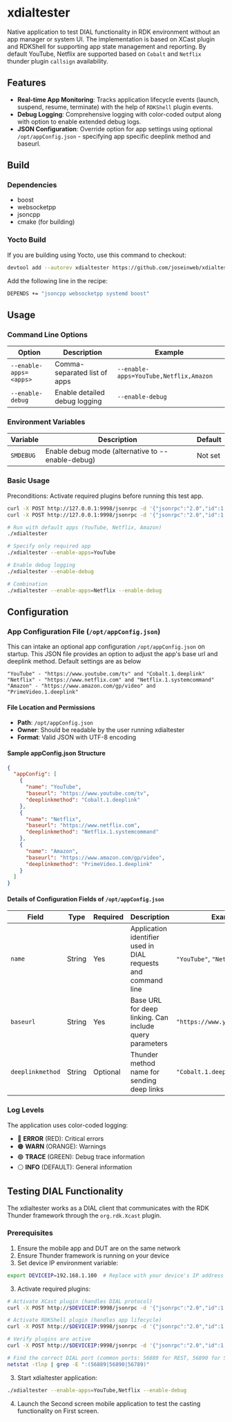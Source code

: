 # xdialtester

Native application to test DIAL functionality in RDK environment without an app manager or system UI. The implementation is based on XCast plugin and RDKShell for supporting app state management and reporting. By default YouTube, Netflix are supported based on `Cobalt` and `Netflix` thunder plugin `callsign` availability.

## Features

- **Real-time App Monitoring**: Tracks application lifecycle events (launch, suspend, resume, terminate) with the help of `RDKShell` plugin events.
- **Debug Logging**: Comprehensive logging with color-coded output along with option to enable extended debug logs.
- **JSON Configuration**: Override option for app settings using optional `/opt/appConfig.json` - specifying app specific deeplink method and baseurl.

## Build

### Dependencies
- boost
- websocketpp
- jsoncpp
- cmake (for building)

### Yocto Build
If you are building using Yocto, use this command to checkout:

```bash
devtool add --autorev xdialtester https://github.com/joseinweb/xdialtester.git --srcbranch develop
```

Add the following line in the recipe:
```bash
DEPENDS += "jsoncpp websocketpp systemd boost"
```

## Usage

### Command Line Options

| Option | Description | Example |
|--------|-------------|---------|
| `--enable-apps=<apps>` | Comma-separated list of apps | `--enable-apps=YouTube,Netflix,Amazon` |
| `--enable-debug` | Enable detailed debug logging | `--enable-debug` |

### Environment Variables

| Variable | Description | Default |
|----------|-------------|---------|
| `SMDEBUG` | Enable debug mode (alternative to --enable-debug) | Not set |

### Basic Usage

Preconditions: Activate required plugins before running this test app.
```bash
curl -X POST http://127.0.0.1:9998/jsonrpc -d '{"jsonrpc":"2.0","id":1,"method":"Controller.1.activate","params":{"callsign":"org.rdk.Xcast"}}'
curl -X POST http://127.0.0.1:9998/jsonrpc -d '{"jsonrpc":"2.0","id":1,"method":"Controller.1.activate","params":{"callsign":"org.rdk.RDKShell"}}'
```

```bash
# Run with default apps (YouTube, Netflix, Amazon)
./xdialtester

# Specify only required app
./xdialtester --enable-apps=YouTube

# Enable debug logging
./xdialtester --enable-debug

# Combination
./xdialtester --enable-apps=Netflix --enable-debug
```

## Configuration

### App Configuration File (`/opt/appConfig.json`)

This can intake an optional app configuration `/opt/appConfig.json` on startup. This JSON file provides an option to adjust the app's base url and deeplink method. Default settings are as below
```
"YouTube" - "https://www.youtube.com/tv" and "Cobalt.1.deeplink"
"Netflix" - "https://www.netflix.com" and "Netflix.1.systemcommand"
"Amazon" - "https://www.amazon.com/gp/video" and "PrimeVideo.1.deeplink"
```

#### File Location and Permissions
- **Path**: `/opt/appConfig.json`
- **Owner**: Should be readable by the user running xdialtester
- **Format**: Valid JSON with UTF-8 encoding

#### Sample appConfig.json Structure
```json
{
  "appConfig": [
    {
      "name": "YouTube",
      "baseurl": "https://www.youtube.com/tv",
      "deeplinkmethod": "Cobalt.1.deeplink"
    },
    {
      "name": "Netflix",
      "baseurl": "https://www.netflix.com",
      "deeplinkmethod": "Netflix.1.systemcommand"
    },
    {
      "name": "Amazon",
      "baseurl": "https://www.amazon.com/gp/video",
      "deeplinkmethod": "PrimeVideo.1.deeplink"
    }
  ]
}
```

#### Details of Configuration Fields of `/opt/appConfig.json`

| Field | Type | Required | Description | Example |
|-------|------|----------|-------------|---------|
| `name` | String | Yes | Application identifier used in DIAL requests and command line | `"YouTube"`, `"Netflix"` |
| `baseurl` | String | Yes | Base URL for deep linking. Can include query parameters | `"https://www.youtube.com/tv"` |
| `deeplinkmethod` | String | Optional | Thunder method name for sending deep links | `"Cobalt.1.deeplink"` |

### Log Levels
The application uses color-coded logging:
- 🔴 **ERROR** (RED): Critical errors
- 🟠 **WARN** (ORANGE): Warnings
- 🟢 **TRACE** (GREEN): Debug trace information
- ⚪ **INFO** (DEFAULT): General information

## Testing DIAL Functionality

The xdialtester works as a DIAL client that communicates with the RDK Thunder framework through the `org.rdk.Xcast` plugin.

### Prerequisites
1. Ensure the mobile app and DUT are on the same network
2. Ensure Thunder framework is running on your device
3. Set device IP environment variable:
```bash
export DEVICEIP=192.168.1.100  # Replace with your device's IP address
```

3. Activate required plugins:
```bash
# Activate XCast plugin (handles DIAL protocol)
curl -X POST http://$DEVICEIP:9998/jsonrpc -d '{"jsonrpc":"2.0","id":1,"method":"Controller.1.activate","params":{"callsign":"org.rdk.Xcast"}}'

# Activate RDKShell plugin (handles app lifecycle)
curl -X POST http://$DEVICEIP:9998/jsonrpc -d '{"jsonrpc":"2.0","id":1,"method":"Controller.1.activate","params":{"callsign":"org.rdk.RDKShell"}}'

# Verify plugins are active
curl -X POST http://$DEVICEIP:9998/jsonrpc -d '{"jsonrpc":"2.0","id":1,"method":"Controller.1.status"}'

# Find the correct DIAL port (common ports: 56889 for REST, 56890 for SSDP)
netstat -tlnp | grep -E ":(56889|56890|56789)"
```

3. Start xdialtester application:
```bash
./xdialtester --enable-apps=YouTube,Netflix --enable-debug
```

4. Launch the Second screen mobile application to test the casting functionality on First screen.
